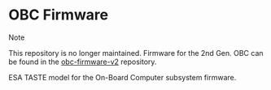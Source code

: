 # OBC Firmware

> [!NOTE]
> This repository is no longer maintained. Firmware for the 2nd Gen. OBC can be found in the [obc-firmware-v2](https://github.com/guorbit/obc-firmware-v2) repository.

ESA TASTE model for the On-Board Computer subsystem firmware. 


